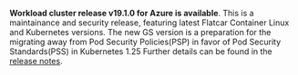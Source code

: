 **Workload cluster release v19.1.0 for Azure is available**. This is a maintainance and security release, featuring latest Flatcar Container Linux and Kubernetes versions. The new GS version is a preparation for the migrating away from Pod Security Policies(PSP) in favor of Pod Security Standards(PSS) in Kubernetes 1.25 Further details can be found in the [release notes](https://docs.giantswarm.io/changes/workload-cluster-releases-azure/releases/azure-v19.1.0/).
